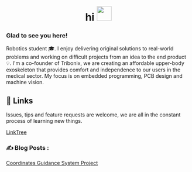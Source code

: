 <h1 align="center">hi <img src="https://media.giphy.com/media/hvRJCLFzcasrR4ia7z/giphy.gif" width="40"></h1>

### Glad to see you here! 

Robotics student 🎓. I enjoy delivering original solutions to real-world problems and working on difficult projects from an idea to the end product 💡. I'm a co-founder of Tribonix, we are creating an affordable upper-body exoskeleton that provides comfort and independence to our users in the medical sector. My focus is on embedded programming, PCB design and machine vision.

## 🤝 Links

Issues, tips and feature requests are welcome, we are all in the constant process of learning new things.<br />

[LinkTree](linktr.ee/filiphanus)<br />

### ✍️ Blog Posts : 
[Coordinates Guidance System Project](https://www.linkedin.com/feed/update/urn:li:ugcPost:6872980658759843840?updateEntityUrn=urn%3Ali%3Afs_updateV2%3A%28urn%3Ali%3AugcPost%3A6872980658759843840%2CFEED_DETAIL%2CEMPTY%2CDEFAULT%2Cfalse%29)

